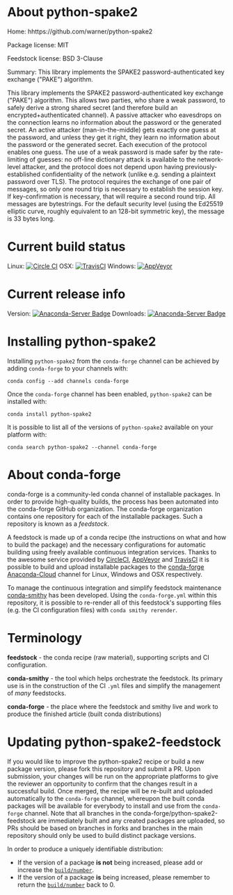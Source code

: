 About python-spake2
===================

Home: hhttps://github.com/warner/python-spake2

Package license: MIT

Feedstock license: BSD 3-Clause

Summary: This library implements the SPAKE2 password-authenticated key exchange ("PAKE") algorithm. 

This library implements the SPAKE2 password-authenticated key exchange ("PAKE") algorithm. This allows two parties, who share a weak password, to safely derive a strong shared secret (and therefore build an encrypted+authenticated channel). A passive attacker who eavesdrops on the connection learns no information about the password or the generated secret. An active attacker (man-in-the-middle) gets exactly one guess at the password, and unless they get it right, they learn no information about the password or the generated secret. Each execution of the protocol enables one guess. The use of a weak password is made safer by the rate-limiting of guesses: no off-line dictionary attack is available to the network-level attacker, and the protocol does not depend upon having previously-established confidentiality of the network (unlike e.g. sending a plaintext password over TLS). The protocol requires the exchange of one pair of messages, so only one round trip is necessary to establish the session key. If key-confirmation is necessary, that will require a second round trip. All messages are bytestrings. For the default security level (using the Ed25519 elliptic curve, roughly equivalent to an 128-bit symmetric key), the message is 33 bytes long.


Current build status
====================

Linux: [![Circle CI](https://circleci.com/gh/conda-forge/python-spake2-feedstock.svg?style=shield)](https://circleci.com/gh/conda-forge/python-spake2-feedstock)
OSX: [![TravisCI](https://travis-ci.org/conda-forge/python-spake2-feedstock.svg?branch=master)](https://travis-ci.org/conda-forge/python-spake2-feedstock)
Windows: [![AppVeyor](https://ci.appveyor.com/api/projects/status/github/conda-forge/python-spake2-feedstock?svg=True)](https://ci.appveyor.com/project/conda-forge/python-spake2-feedstock/branch/master)

Current release info
====================
Version: [![Anaconda-Server Badge](https://anaconda.org/conda-forge/python-spake2/badges/version.svg)](https://anaconda.org/conda-forge/python-spake2)
Downloads: [![Anaconda-Server Badge](https://anaconda.org/conda-forge/python-spake2/badges/downloads.svg)](https://anaconda.org/conda-forge/python-spake2)

Installing python-spake2
========================

Installing `python-spake2` from the `conda-forge` channel can be achieved by adding `conda-forge` to your channels with:

```
conda config --add channels conda-forge
```

Once the `conda-forge` channel has been enabled, `python-spake2` can be installed with:

```
conda install python-spake2
```

It is possible to list all of the versions of `python-spake2` available on your platform with:

```
conda search python-spake2 --channel conda-forge
```


About conda-forge
=================

conda-forge is a community-led conda channel of installable packages.
In order to provide high-quality builds, the process has been automated into the
conda-forge GitHub organization. The conda-forge organization contains one repository
for each of the installable packages. Such a repository is known as a *feedstock*.

A feedstock is made up of a conda recipe (the instructions on what and how to build
the package) and the necessary configurations for automatic building using freely
available continuous integration services. Thanks to the awesome service provided by
[CircleCI](https://circleci.com/), [AppVeyor](http://www.appveyor.com/)
and [TravisCI](https://travis-ci.org/) it is possible to build and upload installable
packages to the [conda-forge](https://anaconda.org/conda-forge)
[Anaconda-Cloud](http://docs.anaconda.org/) channel for Linux, Windows and OSX respectively.

To manage the continuous integration and simplify feedstock maintenance
[conda-smithy](http://github.com/conda-forge/conda-smithy) has been developed.
Using the ``conda-forge.yml`` within this repository, it is possible to re-render all of
this feedstock's supporting files (e.g. the CI configuration files) with ``conda smithy rerender``.


Terminology
===========

**feedstock** - the conda recipe (raw material), supporting scripts and CI configuration.

**conda-smithy** - the tool which helps orchestrate the feedstock.
                   Its primary use is in the construction of the CI ``.yml`` files
                   and simplify the management of *many* feedstocks.

**conda-forge** - the place where the feedstock and smithy live and work to
                  produce the finished article (built conda distributions)


Updating python-spake2-feedstock
================================

If you would like to improve the python-spake2 recipe or build a new
package version, please fork this repository and submit a PR. Upon submission,
your changes will be run on the appropriate platforms to give the reviewer an
opportunity to confirm that the changes result in a successful build. Once
merged, the recipe will be re-built and uploaded automatically to the
`conda-forge` channel, whereupon the built conda packages will be available for
everybody to install and use from the `conda-forge` channel.
Note that all branches in the conda-forge/python-spake2-feedstock are
immediately built and any created packages are uploaded, so PRs should be based
on branches in forks and branches in the main repository should only be used to
build distinct package versions.

In order to produce a uniquely identifiable distribution:
 * If the version of a package **is not** being increased, please add or increase
   the [``build/number``](http://conda.pydata.org/docs/building/meta-yaml.html#build-number-and-string).
 * If the version of a package **is** being increased, please remember to return
   the [``build/number``](http://conda.pydata.org/docs/building/meta-yaml.html#build-number-and-string)
   back to 0.
